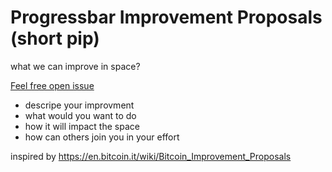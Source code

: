 # Progressbar Improvement Proposals (short pip)
what we can improve in space?

[Feel free open issue ](https://github.com/Progressbar/Progressbar-Improvement-Proposal/issues/new)
* descripe your improvment 
* what would you want to do
* how it will impact the space
* how can others join you in your effort


inspired by https://en.bitcoin.it/wiki/Bitcoin_Improvement_Proposals
